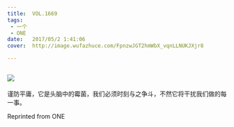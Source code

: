 ```yaml
---
title:	VOL.1669
tags:
 - 一个
 - ONE
date:	2017/05/2 1:41:06
cover:	http://image.wufazhuce.com/FpnzwJGT2hmWbX_vqnLLNUKJXjr8

---
```

![](http://image.wufazhuce.com/FpnzwJGT2hmWbX_vqnLLNUKJXjr8)
---

谨防平庸，它是头脑中的霉菌，我们必须时刻与之争斗，不然它将干扰我们做的每一事。
 
Reprinted from ONE
